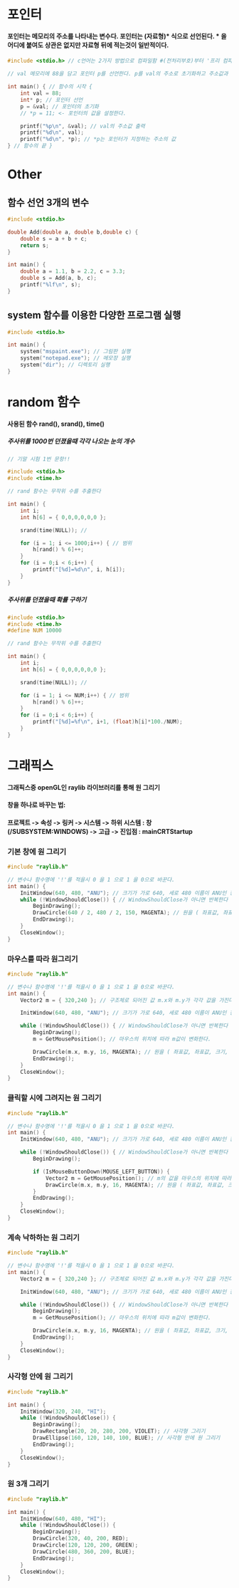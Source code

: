 # 포인터

#### 포인터는 메모리의 주소를 나타내는 변수다. 포인터는 (자료형)* 식으로 선언된다. * 을 어디에 붙여도 상관은 없지만 자료형 뒤에 적는것이 일반적이다.
#### 
```c
#include <stdio.h> // c언어는 2가지 방법으로 컴파일함 #(전처리부호)부터 '프리 컴파일' 한다

// val 메모리에 88을 담고 포인터 p를 선언한다. p를 val의 주소로 초기화하고 주소값과 val의 값, p의 주소의 값을 출력한다.

int main() { // 함수의 시작 { 
	int val = 88;
	int* p; // 포인터 선언 
	p = &val; // 포인터의 초기화
	// *p = 11; <- 포인터의 값을 설정한다.

	printf("%p\n", &val); // val의 주소값 출력
	printf("%d\n", val);
	printf("%d\n", *p); // *p는 포인터가 지정하는 주소의 값
} // 함수의 끝 }
```

# Other

## 함수 선언 3개의 변수

```c
#include <stdio.h>

double Add(double a, double b,double c) {
	double s = a + b + c;
	return s;
}

int main() {
	double a = 1.1, b = 2.2, c = 3.3;
	double s = Add(a, b, c);
	printf("%lf\n", s);
}
```

## system 함수를 이용한 다양한 프로그램 실행

```c
#include <stdio.h>

int main() {
	system("mspaint.exe"); // 그림판 실행
	system("notepad.exe"); // 메모장 실행
	system("dir"); // 디렉토리 실행
}
```

# random 함수

#### 사용된 함수 rand(), srand(), time()

##### 주사위를 1000번 던졌을때 각각 나오는 눈의 개수
```c
// 기말 시험 1번 문항!!

#include <stdio.h>
#include <time.h>

// rand 함수는 무작위 수를 추출한다

int main() {
	int i;
	int h[6] = { 0,0,0,0,0,0 };

	srand(time(NULL)); // 

	for (i = 1; i <= 1000;i++) { // 범위
		h[rand() % 6]++;
	}
	for (i = 0;i < 6;i++) {
		printf("[%d]=%d\n", i, h[i]);
	}
}
```

##### 주사위를 던졌을때 확률 구하기

```c
#include <stdio.h>
#include <time.h>
#define NUM 10000

// rand 함수는 무작위 수를 추출한다

int main() {
	int i;
	int h[6] = { 0,0,0,0,0,0 };

	srand(time(NULL)); // 

	for (i = 1; i <= NUM;i++) { // 범위
		h[rand() % 6]++;
	}
	for (i = 0;i < 6;i++) {
		printf("[%d]=%f\n", i+1, (float)h[i]*100./NUM);
	}
}
```

# 그래픽스

#### 그래픽스중 openGL인 raylib 라이브러리를 통해 원 그리기
#### 창을 하나로 바꾸는 법:
#### 프로젝트 -> 속성 -> 링커 -> 시스템 -> 하위 시스템 : 창 (/SUBSYSTEM:WINDOWS) -> 고급 -> 진입점 : mainCRTStartup

### 기본 창에 원 그리기
```c
#include "raylib.h"

// 변수나 함수명에 '!'를 적을시 0 을 1 으로 1 을 0으로 바꾼다.
int main() {
	InitWindow(640, 480, "ANU"); // 크기가 가로 640, 세로 480 이름이 ANU인 창 생성
	while (!WindowShouldClose()) { // WindowShouldClose가 아니면 반복한다 ( X 표시 누르기 전까지 반복)
		BeginDrawing(); 
		DrawCircle(640 / 2, 480 / 2, 150, MAGENTA); // 원을 ( 좌표값, 좌표값, 크기, 색상)으로 그림 ( 320, 240 좌표에 150의 핑크색 원을 그린다.)
		EndDrawing();
	}
	CloseWindow();
}
```

### 마우스를 따라 원그리기

```c
#include "raylib.h"

// 변수나 함수명에 '!'를 적을시 0 을 1 으로 1 을 0으로 바꾼다.
int main() {
	Vector2 m = { 320,240 }; // 구조체로 되어진 값 m.x와 m.y가 각각 값을 가진다

	InitWindow(640, 480, "ANU"); // 크기가 가로 640, 세로 480 이름이 ANU인 창 생성

	while (!WindowShouldClose()) { // WindowShouldClose가 아니면 반복한다 ( X 표시 누르기 전까지 반복)
		BeginDrawing();
		m = GetMousePosition(); // 마우스의 위치에 따라 m값이 변화한다.

		DrawCircle(m.x, m.y, 16, MAGENTA); // 원을 ( 좌표값, 좌표값, 크기, 색상)으로 그림 ( 320, 240 좌표에 150의 핑크색 원을 그린다.)
		EndDrawing();
	}
	CloseWindow();
}
```

### 클릭할 시에 그려지는 원 그리기

```c
#include "raylib.h"

// 변수나 함수명에 '!'를 적을시 0 을 1 으로 1 을 0으로 바꾼다.
int main() {
	InitWindow(640, 480, "ANU"); // 크기가 가로 640, 세로 480 이름이 ANU인 창 생성

	while (!WindowShouldClose()) { // WindowShouldClose가 아니면 반복한다 ( X 표시 누르기 전까지 반복)
		BeginDrawing();

		if (IsMouseButtonDown(MOUSE_LEFT_BUTTON)) {
			Vector2 m = GetMousePosition(); // m의 값을 마우스의 위치에 따라 설정한다
			DrawCircle(m.x, m.y, 16, MAGENTA); // 원을 ( 좌표값, 좌표값, 크기, 색상)으로 그림 ( 320, 240 좌표에 150의 핑크색 원을 그린다.)
		}
		EndDrawing();
	}
	CloseWindow();
}
```

### 계속 낙하하는 원 그리기

```c
#include "raylib.h"

// 변수나 함수명에 '!'를 적을시 0 을 1 으로 1 을 0으로 바꾼다.
int main() {
	Vector2 m = { 320,240 }; // 구조체로 되어진 값 m.x와 m.y가 각각 값을 가진다

	InitWindow(640, 480, "ANU"); // 크기가 가로 640, 세로 480 이름이 ANU인 창 생성

	while (!WindowShouldClose()) { // WindowShouldClose가 아니면 반복한다 ( X 표시 누르기 전까지 반복)
		BeginDrawing();
		m = GetMousePosition(); // 마우스의 위치에 따라 m값이 변화한다.

		DrawCircle(m.x, m.y, 16, MAGENTA); // 원을 ( 좌표값, 좌표값, 크기, 색상)으로 그림 ( 320, 240 좌표에 150의 핑크색 원을 그린다.)
		EndDrawing();
	}
	CloseWindow();
}
```

### 사각형 안에 원 그리기

```c
#include "raylib.h"

int main() {
	InitWindow(320, 240, "HI");
	while (!WindowShouldClose()) {
		BeginDrawing();
		DrawRectangle(20, 20, 280, 200, VIOLET); // 사각형 그리기
		DrawEllipse(160, 120, 140, 100, BLUE); // 사각형 안에 원 그리기
		EndDrawing();
	}
	CloseWindow();
}
```

### 원 3개 그리기

```c
#include "raylib.h"

int main() {
	InitWindow(640, 480, "HI");
	while (!WindowShouldClose()) {
		BeginDrawing();
		DrawCircle(320, 40, 200, RED);
		DrawCircle(120, 120, 200, GREEN);
		DrawCircle(480, 360, 200, BLUE);
		EndDrawing();
	}
	CloseWindow();
}
```

